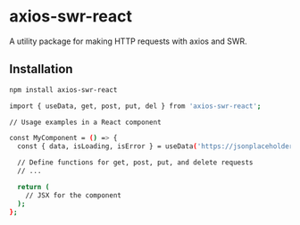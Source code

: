 # axios-swr-react

A utility package for making HTTP requests with axios and SWR.

## Installation

```sh
npm install axios-swr-react

import { useData, get, post, put, del } from 'axios-swr-react';

// Usage examples in a React component

const MyComponent = () => {
  const { data, isLoading, isError } = useData('https://jsonplaceholder.typicode.com/posts/1');

  // Define functions for get, post, put, and delete requests
  // ...

  return (
    // JSX for the component
  );
};


